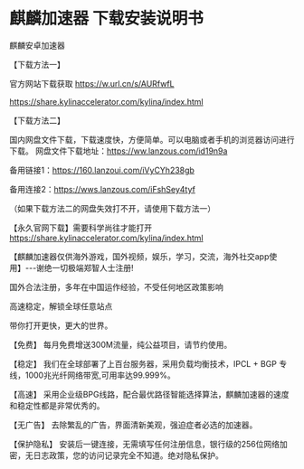 # 麒麟加速器 下载安装说明书

麒麟安卓加速器



【下载方法一】

官方网站下载获取
https://w.url.cn/s/AURfwfL

https://share.kylinaccelerator.com/kylina/index.html

【下载方法二】

国内网盘文件下载，下载速度快，方便简单。可以电脑或者手机的浏览器访问进行下载。
网盘文件下载地址：https://ww.lanzous.com/id19n9a

备用链接1：https://160.lanzoui.com/iVyCYh238gb

备用连接2：https://wws.lanzous.com/iFshSey4tyf

（如果下载方法二的网盘失效打不开，请使用下载方法一）



【永久官网下载】需要科学尚往才能打开
https://share.kylinaccelerator.com/kylina/index.html


【麒麟加速器仅供海外游戏，国外视频，娱乐，学习，交流，海外社交app使用】---谢绝一切极端郑智人士注册!


国外合法注册，多年在中国运作经验，不受任何地区政策影响


高速稳定，解锁全球任意站点


带你打开更快，更大的世界。


【免费】 每月免费增送300M流量，纯公益项目，请节约使用。

【稳定】 我们在全球部署了上百台服务器，采用负载均衡技术，IPCL + BGP 专线，1000兆光纤网络带宽,可用率达99.999%。

【高速】 采用企业级BPG线路，配合最优路径智能选择算法，麒麟加速器的速度和稳定性都是非常优秀的。

【无广告】 去除繁乱的广告，界面清新美观，强迫症者必选的加速器。

【保护隐私】 安装后一键连接，无需填写任何注册信息，银行级的256位网络加密，无日志政策，您的访问记录完全不知道。绝对隐私保护。
